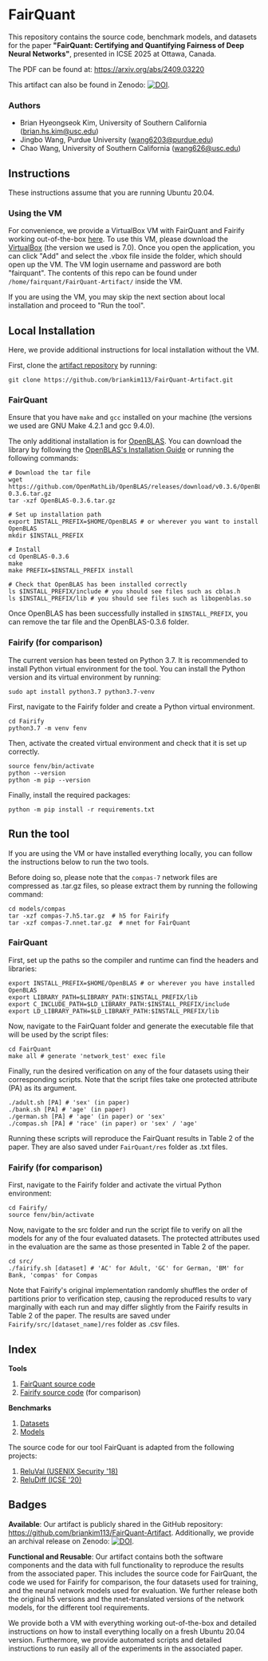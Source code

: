 # FairQuant

This repository contains the source code, benchmark models, and datasets for the paper
**"FairQuant: Certifying and Quantifying Fairness of Deep Neural Networks"**, presented in ICSE 2025 at Ottawa, Canada.

The PDF can be found at: https://arxiv.org/abs/2409.03220

This artifact can also be found in Zenodo: [![DOI](https://zenodo.org/badge/DOI/10.5281/zenodo.14629828.svg)](https://doi.org/10.5281/zenodo.14629828).


### Authors
* Brian Hyeongseok Kim, University of Southern California (brian.hs.kim@usc.edu)
* Jingbo Wang, Purdue University (wang6203@purdue.edu)
* Chao Wang, University of Southern California (wang626@usc.edu)


## Instructions
These instructions assume that you are running Ubuntu 20.04.

### Using the VM
For convenience, we provide a VirtualBox VM with FairQuant and Fairify working out-of-the-box [here](https://drive.google.com/file/d/1Qn2rx5Tzp5s7lIwhZ5sRSybgMXtiqSBK/view?usp=sharing).
To use this VM, please download the [VirtualBox](https://www.virtualbox.org/) (the version we used is 7.0).
Once you open the application, you can click "Add" and select the .vbox file inside the folder, which should open up the VM. The VM login username and password are both "fairquant".
The contents of this repo can be found under `/home/fairquant/FairQuant-Artifact/` inside the VM.

If you are using the VM, you may skip the next section about local installation and proceed to "Run the tool".



## Local Installation

Here, we provide additional instructions for local installation without the VM.

First, clone the [artifact repository](https://github.com/briankim113/FairQuant-Artifact) by running:
```
git clone https://github.com/briankim113/FairQuant-Artifact.git
```

### FairQuant

Ensure that you have `make` and `gcc` installed on your machine (the versions we used are GNU Make 4.2.1 and gcc 9.4.0).

The only additional installation is for [OpenBLAS](http://www.openblas.net).
You can download the library by following the [OpenBLAS's Installation Guide](https://github.com/OpenMathLib/OpenBLAS/wiki/Installation-Guide) or running the following commands:

```shell
# Download the tar file
wget https://github.com/OpenMathLib/OpenBLAS/releases/download/v0.3.6/OpenBLAS-0.3.6.tar.gz
tar -xzf OpenBLAS-0.3.6.tar.gz

# Set up installation path
export INSTALL_PREFIX=$HOME/OpenBLAS # or wherever you want to install OpenBLAS
mkdir $INSTALL_PREFIX

# Install
cd OpenBLAS-0.3.6
make
make PREFIX=$INSTALL_PREFIX install

# Check that OpenBLAS has been installed correctly
ls $INSTALL_PREFIX/include # you should see files such as cblas.h
ls $INSTALL_PREFIX/lib # you should see files such as libopenblas.so
```

Once OpenBLAS has been successfully installed in `$INSTALL_PREFIX`, you can remove the tar file and the OpenBLAS-0.3.6 folder.


### Fairify (for comparison)

The current version has been tested on Python 3.7.
It is recommended to install Python virtual environment for the tool.
You can install the Python version and its virtual environment by running:
```shell
sudo apt install python3.7 python3.7-venv
```

First, navigate to the Fairify folder and create a Python virtual environment.

```shell
cd Fairify
python3.7 -m venv fenv
```

Then, activate the created virtual environment and check that it is set up correctly.

```shell
source fenv/bin/activate
python --version
python -m pip --version
```

Finally, install the required packages:

```shell
python -m pip install -r requirements.txt
```


## Run the tool
If you are using the VM or have installed everything locally, you can follow the instructions below to run the two tools.

Before doing so, please note that the `compas-7` network files are compressed as .tar.gz files, so please extract them by running the following command:
```shell
cd models/compas
tar -xzf compas-7.h5.tar.gz  # h5 for Fairify
tar -xzf compas-7.nnet.tar.gz  # nnet for FairQuant 
```


### FairQuant
First, set up the paths so the compiler and runtime can find the headers and libraries:

```shell
export INSTALL_PREFIX=$HOME/OpenBLAS # or wherever you have installed OpenBLAS
export LIBRARY_PATH=$LIBRARY_PATH:$INSTALL_PREFIX/lib
export C_INCLUDE_PATH=$LD_LIBRARY_PATH:$INSTALL_PREFIX/include
export LD_LIBRARY_PATH=$LD_LIBRARY_PATH:$INSTALL_PREFIX/lib
```

Now, navigate to the FairQuant folder and generate the executable file that will be used by the script files:

```shell
cd FairQuant
make all # generate 'network_test' exec file
```

Finally, run the desired verification on any of the four datasets using their corresponding scripts. Note that the script files take one protected attribute (PA) as its argument.
```shell
./adult.sh [PA] # 'sex' (in paper)
./bank.sh [PA] # 'age' (in paper)
./german.sh [PA] # 'age' (in paper) or 'sex'
./compas.sh [PA] # 'race' (in paper) or 'sex' / 'age'
```
Running these scripts will reproduce the FairQuant results in Table 2 of the paper.  They are also saved under `FairQuant/res` folder as .txt files.


### Fairify (for comparison)
First, navigate to the Fairify folder and activate the virtual Python environment: 
```shell
cd Fairify/
source fenv/bin/activate
```

Now, navigate to the src folder and run the script file to verify on all the models for any of the four evaluated datasets. The protected attributes used in the evaluation are the same as those presented in Table 2 of the paper.
```shell
cd src/
./fairify.sh [dataset] # 'AC' for Adult, 'GC' for German, 'BM' for Bank, 'compas' for Compas
```

Note that Fairify's original implementation randomly shuffles the order of partitions prior to verification step, causing the reproduced results to vary marginally with each run and may differ slightly from the Fairify results in Table 2 of the paper.  The results are saved under `Fairify/src/[dataset_name]/res` folder as .csv files.


## Index

**Tools**
1. [FairQuant source code](./FairQuant/)
2. [Fairify source code](./Fairify/) (for comparison)

**Benchmarks**
1. [Datasets](./data)
2. [Models](./models)

The source code for our tool FairQuant is adapted from the following projects:
1. [ReluVal (USENIX Security '18)](https://github.com/tcwangshiqi-columbia/ReluVal)
2. [ReluDiff (ICSE '20)](https://github.com/pauls658/ReluDiff-ICSE2020-Artifact)



## Badges

**Available**:
Our artifact is publicly shared in the GitHub repository: https://github.com/briankim113/FairQuant-Artifact. 
Additionally, we provide an archival release on Zenodo: [![DOI](https://zenodo.org/badge/DOI/10.5281/zenodo.14629828.svg)](https://doi.org/10.5281/zenodo.14629828).

**Functional and Reusable**:
Our artifact contains both the software components and the data with full functionality to reproduce the results from the associated paper. This includes the source code for FairQuant, the code we used for Fairify for comparison, the four datasets used for training, and the neural network models used for evaluation. We further release both the original h5 versions and the nnet-translated versions of the network models, for the different tool requirements.

We provide both a VM with everything working out-of-the-box and detailed instructions on how to install everything locally on a fresh Ubuntu 20.04 version.
Furthermore, we provide automated scripts and detailed instructions to run easily all of the experiments in the associated paper.
